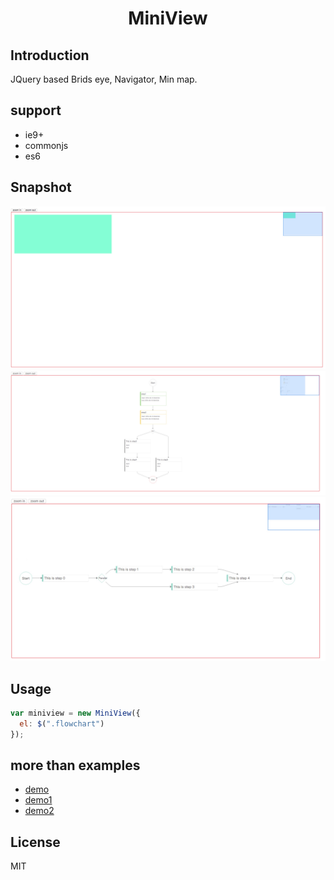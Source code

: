 <h1 align="center">MiniView</h1>

## Introduction

JQuery based Brids eye, Navigator, Min map.

## support

- ie9+
- commonjs
- es6

## Snapshot
![image](https://github.com/htank-wang/miniView/blob/master/Snapshot/1.jpg)
![image](https://github.com/htank-wang/miniView/blob/master/Snapshot/2.jpg)
![image](https://github.com/htank-wang/miniView/blob/master/Snapshot/3.jpg)

## Usage

```javascript
var miniview = new MiniView({
  el: $(".flowchart")
});
```

## more than examples

- [demo](demo.html)
- [demo1](demo1.html)
- [demo2](demo2.html)

## License

MIT
